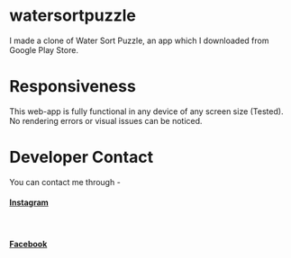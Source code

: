 # watersortpuzzle
I made a clone of Water Sort Puzzle, an app which I downloaded from Google Play Store.

# Responsiveness
This web-app is fully functional in any device of any screen size (Tested). No rendering errors or visual issues can be noticed.

# Developer Contact
You can contact me through -
<h4><a href="https://instagram.com/baba.cazzanando">Instagram<a><h4>
 <br>
<h4><a href="https://fb.com/soum.mavo">Facebook<a><h4> 

